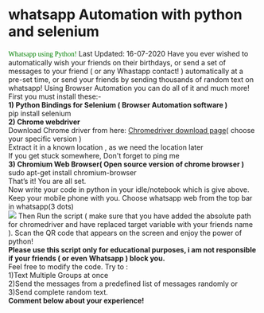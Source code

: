 # whatsapp Automation with python and selenium
<html>
  <body>
    <p><font color="green" face="ravie" background-color="red">Whatsapp using Python!</font>
Last Updated: 16-07-2020
Have you ever wished to automatically wish your friends on their birthdays, or send a set of messages to your friend ( or any Whastapp contact! ) automatically at a pre-set time, or send your friends by sending thousands of random text on whatsapp! Using Browser Automation you can do all of it and much more!
     </br>First you must install these:-</br>
<b>1) Python Bindings for Selenium ( Browser Automation software )</b></br>
pip install selenium</br>
<b>2) Chrome webdriver</b></br>
Download Chrome driver from here: <a href="https://chromedriver.storage.googleapis.com/index.html?path=2.25/" width="400" height="300">Chromedriver download page</a>( choose your specific version )</br>
Extract it in a known location , as we need the location later</br>
If you get stuck somewhere, Don't forget to ping me</br>
<b>3) Chromium Web Browser( Open source version of chrome browser )</b></br>
sudo apt-get install chromium-browser</br>
That’s it! You are all set.</br>
Now write your code in python in your idle/notebook which is give above.</br>
Keep your mobile phone with you. Choose whatsapp web from the top bar in whatsapp(3 dots)</br>
<img src="https://media.geeksforgeeks.org/wp-content/uploads/Screenshot_2016-11-25-14-52-30-483_com.whatsapp.png">
Then Run the script ( make sure that you have added the absolute path for chromedriver and have replaced target variable with your friends name ). Scan the QR code that appears on the screen and enjoy the power of python!</br>
<b>Please use this script only for educational purposes, i am not responsible if your friends ( or even Whatsapp ) block you.</b></br>
Feel free to modify the code. Try to :</br>
1)Text Multiple Groups at once</br>
2)Send the messages from a predefined list of messages randomly or</br>
3)Send complete random text.</br>
<b>Comment below about your experience!</b>



</font></p>
  
  
  </body></html>
